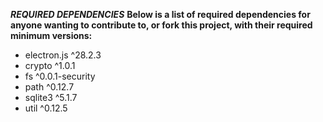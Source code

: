 ***REQUIRED DEPENDENCIES***
**Below is a list of required dependencies for anyone wanting to contribute to, or fork this project, with their required minimum versions:**

- electron.js ^28.2.3
- crypto ^1.0.1
- fs ^0.0.1-security
- path ^0.12.7
- sqlite3 ^5.1.7
- util ^0.12.5
